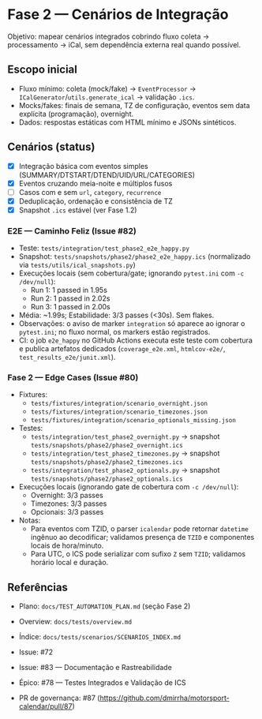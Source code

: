 # Fase 2 — Cenários de Integração

Objetivo: mapear cenários integrados cobrindo fluxo coleta → processamento → iCal, sem dependência externa real quando possível.

## Escopo inicial
- Fluxo mínimo: coleta (mock/fake) → `EventProcessor` → `ICalGenerator`/`utils.generate_ical` → validação `.ics`.
- Mocks/fakes: finais de semana, TZ de configuração, eventos sem data explícita (programação), overnight.
- Dados: respostas estáticas com HTML mínimo e JSONs sintéticos.

## Cenários (status)
- [x] Integração básica com eventos simples (SUMMARY/DTSTART/DTEND/UID/URL/CATEGORIES)
- [x] Eventos cruzando meia-noite e múltiplos fusos
- [ ] Casos com e sem `url`, `category`, `recurrence`
- [x] Deduplicação, ordenação e consistência de TZ
- [x] Snapshot `.ics` estável (ver Fase 1.2)

### E2E — Caminho Feliz (Issue #82)
- Teste: `tests/integration/test_phase2_e2e_happy.py`
- Snapshot: `tests/snapshots/phase2/phase2_e2e_happy.ics` (normalizado via `tests/utils/ical_snapshots.py`)
- Execuções locais (sem cobertura/gate; ignorando `pytest.ini` com `-c /dev/null`):
  - Run 1: 1 passed in 1.95s
  - Run 2: 1 passed in 2.02s
  - Run 3: 1 passed in 2.00s
- Média: ~1.99s; Estabilidade: 3/3 passes (<30s). Sem flakes.
- Observações: o aviso de marker `integration` só aparece ao ignorar o `pytest.ini`; no fluxo normal, os markers estão registrados.
 - CI: o job `e2e_happy` no GitHub Actions executa este teste com cobertura e publica artefatos dedicados (`coverage_e2e.xml`, `htmlcov-e2e/`, `test_results_e2e/junit.xml`).

### Fase 2 — Edge Cases (Issue #80)
- Fixtures:
  - `tests/fixtures/integration/scenario_overnight.json`
  - `tests/fixtures/integration/scenario_timezones.json`
  - `tests/fixtures/integration/scenario_optionals_missing.json`
- Testes:
  - `tests/integration/test_phase2_overnight.py` → snapshot `tests/snapshots/phase2/phase2_overnight.ics`
  - `tests/integration/test_phase2_timezones.py` → snapshot `tests/snapshots/phase2/phase2_timezones.ics`
  - `tests/integration/test_phase2_optionals.py` → snapshot `tests/snapshots/phase2/phase2_optionals.ics`
- Execuções locais (ignorando gate de cobertura com `-c /dev/null`):
  - Overnight: 3/3 passes
  - Timezones: 3/3 passes
  - Opcionais: 3/3 passes
- Notas:
  - Para eventos com TZID, o parser `icalendar` pode retornar `datetime` ingênuo ao decodificar; validamos presença de `TZID` e componentes locais de hora/minuto.
  - Para UTC, o ICS pode serializar com sufixo `Z` sem `TZID`; validamos horário local e duração.

## Referências
- Plano: `docs/TEST_AUTOMATION_PLAN.md` (seção Fase 2)
- Overview: `docs/tests/overview.md`
- Índice: `docs/tests/scenarios/SCENARIOS_INDEX.md`
- Issue: #72
- Issue: #83 — Documentação e Rastreabilidade

- Épico: #78 — Testes Integrados e Validação de ICS
- PR de governança: #87 (https://github.com/dmirrha/motorsport-calendar/pull/87)

